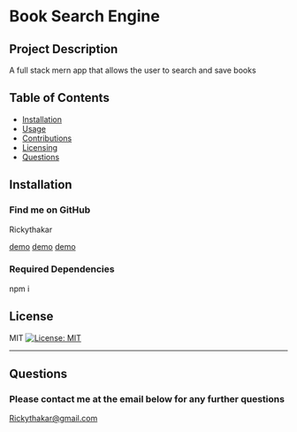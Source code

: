 # Book Search Engine

  ## Project Description
  A full stack mern app that allows the user to search and save books
  ## Table of Contents
  * [Installation](#installation)
  * [Usage](#usage)
  * [Contributions](#contributions) 
  * [Licensing](#licensing)
  * [Questions](#questions)
  
  ## Installation
  ### Find me on GitHub
  Rickythakar

[demo](./Assets/21-mern-homework-demo-01.gif)
[demo](./Assets/21-mern-homework-demo-02.gif)
[demo](./Assets/21-mern-homework-demo-03.gif)

  ### Required Dependencies
  npm i

  

  

  ## License
  MIT
  [![License: MIT](https://img.shields.io/badge/License-MIT-yellow.svg)](https://opensource.org/licenses/MIT)

  ---
  ## Questions
  ### Please contact me at the email below for any further questions
  Rickythakar@gmail.com